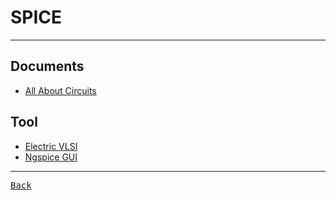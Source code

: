 # SPICE

---

## Documents

- [All About Circuits](https://www.allaboutcircuits.com/textbook/reference/chpt-7/introduction-to-spice/)

## Tool

- [Electric VLSI](http://engredu.com/docs/electric-vlsi-installation/)
- [Ngspice GUI](https://ngspice.sourceforge.io/download.html)

---

[<kbd> Back </kbd>](./readme.md)
